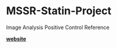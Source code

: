 # MSSR-Statin-Project
Image Analysis Positive Control Reference

**[website](https://ebowen19.github.io/MSSR-Statin-Project/)**
